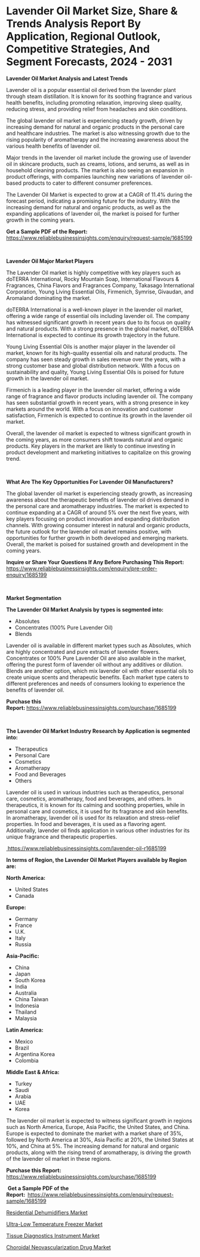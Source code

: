 <p><h1>Lavender Oil Market Size, Share & Trends Analysis Report By Application, Regional Outlook, Competitive Strategies, And Segment Forecasts, 2024 - 2031</h1></p><p><strong>Lavender Oil Market Analysis and Latest Trends</strong></p>
<p><p>Lavender oil is a popular essential oil derived from the lavender plant through steam distillation. It is known for its soothing fragrance and various health benefits, including promoting relaxation, improving sleep quality, reducing stress, and providing relief from headaches and skin conditions.</p><p>The global lavender oil market is experiencing steady growth, driven by increasing demand for natural and organic products in the personal care and healthcare industries. The market is also witnessing growth due to the rising popularity of aromatherapy and the increasing awareness about the various health benefits of lavender oil.</p><p>Major trends in the lavender oil market include the growing use of lavender oil in skincare products, such as creams, lotions, and serums, as well as in household cleaning products. The market is also seeing an expansion in product offerings, with companies launching new variations of lavender oil-based products to cater to different consumer preferences.</p><p>The Lavender Oil Market is expected to grow at a CAGR of 11.4% during the forecast period, indicating a promising future for the industry. With the increasing demand for natural and organic products, as well as the expanding applications of lavender oil, the market is poised for further growth in the coming years.</p></p>
<p><strong>Get a Sample PDF of the Report:&nbsp;</strong> <a href="https://www.reliablebusinessinsights.com/enquiry/request-sample/1685199">https://www.reliablebusinessinsights.com/enquiry/request-sample/1685199</a></p>
<p>&nbsp;</p>
<p><strong>Lavender Oil Major Market Players</strong></p>
<p><p>The Lavender Oil market is highly competitive with key players such as doTERRA International, Rocky Mountain Soap, International Flavours & Fragrances, China Flavors and Fragrances Company, Takasago International Corporation, Young Living Essential Oils, Firmenich, Symrise, Givaudan, and Aromaland dominating the market. </p><p>doTERRA International is a well-known player in the lavender oil market, offering a wide range of essential oils including lavender oil. The company has witnessed significant growth in recent years due to its focus on quality and natural products. With a strong presence in the global market, doTERRA International is expected to continue its growth trajectory in the future.</p><p>Young Living Essential Oils is another major player in the lavender oil market, known for its high-quality essential oils and natural products. The company has seen steady growth in sales revenue over the years, with a strong customer base and global distribution network. With a focus on sustainability and quality, Young Living Essential Oils is poised for future growth in the lavender oil market.</p><p>Firmenich is a leading player in the lavender oil market, offering a wide range of fragrance and flavor products including lavender oil. The company has seen substantial growth in recent years, with a strong presence in key markets around the world. With a focus on innovation and customer satisfaction, Firmenich is expected to continue its growth in the lavender oil market.</p><p>Overall, the lavender oil market is expected to witness significant growth in the coming years, as more consumers shift towards natural and organic products. Key players in the market are likely to continue investing in product development and marketing initiatives to capitalize on this growing trend.</p></p>
<p>&nbsp;</p>
<p><strong>What Are The Key Opportunities For Lavender Oil Manufacturers?</strong></p>
<p><p>The global lavender oil market is experiencing steady growth, as increasing awareness about the therapeutic benefits of lavender oil drives demand in the personal care and aromatherapy industries. The market is expected to continue expanding at a CAGR of around 5% over the next five years, with key players focusing on product innovation and expanding distribution channels. With growing consumer interest in natural and organic products, the future outlook for the lavender oil market remains positive, with opportunities for further growth in both developed and emerging markets. Overall, the market is poised for sustained growth and development in the coming years.</p></p>
<p><strong>Inquire or Share Your Questions If Any Before Purchasing This Report:</strong> <a href="https://www.reliablebusinessinsights.com/enquiry/pre-order-enquiry/1685199">https://www.reliablebusinessinsights.com/enquiry/pre-order-enquiry/1685199</a></p>
<p>&nbsp;</p>
<p><strong>Market Segmentation</strong></p>
<p><strong>The Lavender Oil Market Analysis by types is segmented into:</strong></p>
<p><ul><li>Absolutes</li><li>Concentrates (100% Pure Lavender Oil)</li><li>Blends</li></ul></p>
<p><p>Lavender oil is available in different market types such as Absolutes, which are highly concentrated and pure extracts of lavender flowers. Concentrates or 100% Pure Lavender Oil are also available in the market, offering the purest form of lavender oil without any additives or dilution. Blends are another option, which mix lavender oil with other essential oils to create unique scents and therapeutic benefits. Each market type caters to different preferences and needs of consumers looking to experience the benefits of lavender oil.</p></p>
<p><strong>Purchase this Report:&nbsp;</strong><a href="https://www.reliablebusinessinsights.com/purchase/1685199">https://www.reliablebusinessinsights.com/purchase/1685199</a></p>
<p>&nbsp;</p>
<p><strong>The Lavender Oil Market Industry Research by Application is segmented into:</strong></p>
<p><ul><li>Therapeutics</li><li>Personal Care</li><li>Cosmetics</li><li>Aromatherapy</li><li>Food and Beverages</li><li>Others</li></ul></p>
<p><p>Lavender oil is used in various industries such as therapeutics, personal care, cosmetics, aromatherapy, food and beverages, and others. In therapeutics, it is known for its calming and soothing properties, while in personal care and cosmetics, it is used for its fragrance and skin benefits. In aromatherapy, lavender oil is used for its relaxation and stress-relief properties. In food and beverages, it is used as a flavoring agent. Additionally, lavender oil finds application in various other industries for its unique fragrance and therapeutic properties.</p></p>
<p><a href="https://www.reliablebusinessinsights.com/lavender-oil-r1685199">&nbsp;https://www.reliablebusinessinsights.com/lavender-oil-r1685199</a></p>
<p><strong>In terms of Region, the Lavender Oil Market Players available by Region are:</strong></p>
<p>
    <p> <strong> North America: </strong>
        <ul>
            <li>United States</li>
            <li>Canada</li>
        </ul>
        </p> 
    <p> <strong> Europe: </strong>
        <ul>
            <li>Germany</li>
            <li>France</li>
            <li>U.K.</li>
            <li>Italy</li>
            <li>Russia</li>
        </ul>
        </p> 
    <p> <strong> Asia-Pacific: </strong>
        <ul>
            <li>China</li>
            <li>Japan</li>
            <li>South Korea</li>
            <li>India</li>
            <li>Australia</li>
            <li>China Taiwan</li>
            <li>Indonesia</li>
            <li>Thailand</li>
            <li>Malaysia</li>
        </ul>
        </p> 
    <p> <strong> Latin America: </strong>
        <ul>
            <li>Mexico</li>
            <li>Brazil</li>
            <li>Argentina Korea</li>
            <li>Colombia</li>
        </ul>
        </p> 
    <p> <strong> Middle East & Africa: </strong>
        <ul>
            <li>Turkey</li>
            <li>Saudi</li>
            <li>Arabia</li>
            <li>UAE</li>
            <li>Korea</li>
        </ul>
    </p>
    </p>
<p><p>The lavender oil market is expected to witness significant growth in regions such as North America, Europe, Asia Pacific, the United States, and China. Europe is expected to dominate the market with a market share of 35%, followed by North America at 30%, Asia Pacific at 20%, the United States at 10%, and China at 5%. The increasing demand for natural and organic products, along with the rising trend of aromatherapy, is driving the growth of the lavender oil market in these regions.</p></p>
<p><strong>Purchase this Report: </strong><a href="https://www.reliablebusinessinsights.com/purchase/1685199">https://www.reliablebusinessinsights.com/purchase/1685199</a></p>
<p>&nbsp;<strong>Get a Sample PDF of the Report:&nbsp;&nbsp;</strong><a href="https://www.reliablebusinessinsights.com/enquiry/request-sample/1685199">https://www.reliablebusinessinsights.com/enquiry/request-sample/1685199</a></p>
<p><strong></strong></p>
<p><p><a href="https://medium.com/@chellamarie1961/residential-dehumidifiers-market-a-global-and-regional-analysis-focus-on-end-user-product-and-e04f7c49103a">Residential Dehumidifiers Market</a></p><p><a href="https://medium.com/@kaitlynkristyfj13/an-in-depth-analysis-of-the-global-ultra-low-temperature-freezer-market-scope-and-its-rapid-growing-a45537e9278f">Ultra-Low Temperature Freezer Market</a></p><p><a href="https://github.com/VincentButlerjXXf/Market-Research-Report-List-1/blob/main/tissue-diagnostics-instrument-market.md">Tissue Diagnostics Instrument Market</a></p><p><a href="https://github.com/nusratjahan12006/Market-Research-Report-List-1/blob/main/choroidal-neovascularization-drug-market.md">Choroidal Neovascularization Drug Market</a></p></p>